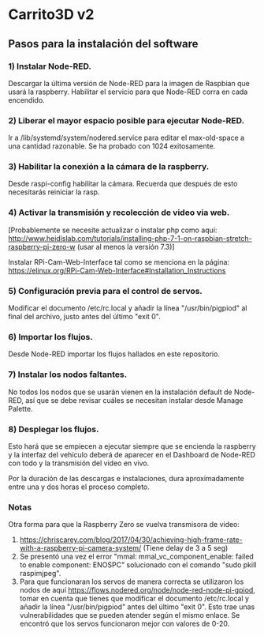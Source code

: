 # Carrito3D v2
## Pasos para la instalación del software
### 1) Instalar Node-RED.
Descargar la última versión de Node-RED para la imagen de Raspbian que usará la raspberry. Habilitar el servicio para que Node-RED corra en cada encendido.
### 2) Liberar el mayor espacio posible para ejecutar Node-RED.
Ir a /lib/systemd/system/nodered.service para editar el max-old-space a una cantidad razonable. Se ha probado con 1024 exitosamente.
### 3) Habilitar la conexión a la cámara de la raspberry.
Desde raspi-config habilitar la cámara. Recuerda que después de esto necesitarás reiniciar la rasp.
### 4) Activar la transmisión y recolección de video via web.
[Probablemente se necesite actualizar o instalar php como aquí: http://www.heidislab.com/tutorials/installing-php-7-1-on-raspbian-stretch-raspberry-pi-zero-w (usar al menos la versión 7.3)]

Instalar RPi-Cam-Web-Interface tal como se menciona en la página: https://elinux.org/RPi-Cam-Web-Interface#Installation_Instructions
### 5) Configuración previa para el control de servos.
Modificar el documento /etc/rc.local y añadir la línea "/usr/bin/pigpiod" al final del archivo, justo antes del último "exit 0".
### 6) Importar los flujos.
Desde Node-RED importar los flujos hallados en este repositorio. 
### 7) Instalar los nodos faltantes.
No todos los nodos que se usarán vienen en la instalación default de Node-RED, así que se debe revisar cuáles se necesitan instalar desde Manage Palette.
### 8) Desplegar los flujos.
Esto hará que se empiecen a ejecutar siempre que se encienda la raspberry y la interfaz del vehículo deberá de aparecer en el Dashboard de Node-RED con todo y la transmisión del video en vivo.

Por la duración de las descargas e instalaciones, dura aproximadamente entre una y dos horas el proceso completo.

### Notas
Otra forma para que la Raspberry Zero se vuelva transmisora de video:
1) https://chriscarey.com/blog/2017/04/30/achieving-high-frame-rate-with-a-raspberry-pi-camera-system/
(Tiene delay de 3 a 5 seg)
2) Se presentó una vez el error "mmal: mmal_vc_component_enable: failed to enable component: ENOSPC" solucionado con el comando "sudo pkill raspimjpeg".
3) Para que funcionaran los servos de manera correcta se utilizaron los nodos de aquí https://flows.nodered.org/node/node-red-node-pi-gpiod, tomar en cuenta que tienes que modificar el documento /etc/rc.local y añadir la línea "/usr/bin/pigpiod" antes del último "exit 0". Esto trae unas vulnerabilidades que se pueden atender según el mismo enlace. Se encontró que los servos funcionaron mejor con valores de 0-20.
